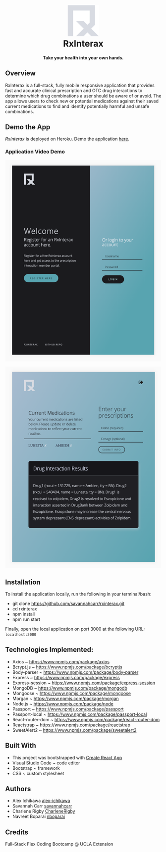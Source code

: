 <h1 align="center">
    <img src="client/src/assets/img/logo.png" width="100" alt="RxInterax">
    <br>
    RxInterax
    <br>
</h1>

<h4 align="center">
    <strong>Take your health into your own hands.</strong>
</h4>


## Overview

RxInterax is a full-stack, fully mobile responsive application that provides fast and accurate clinical prescription and OTC drug interactions to determine which drug combinations a user should be aware of or avoid. The app allows users to check new or potential medications against their saved current medications to find and identify potentially harmful and unsafe combinations. 


## Demo the App

*RxInterax* is deployed on Heroku. Demo the application [here](https://rxinterax.herokuapp.com/).


### Application Video Demo

![Login Page](client/src/assets/readme/login.png)


![Main Console](client/src/assets/readme/console.png)


## Installation

To install the application locally, run the following in your terminal/bash:

* git clone https://github.com/savannahcarr/rxinterax.git
* cd rxinterax
* npm install
* npm run start

Finally, open the local application on port 3000 at the following URL:  `localhost:3000`


## Technologies Implemented:

- Axios ~  https://www.npmjs.com/package/axios
- Bcrypt.js ~  https://www.npmjs.com/package/bcryptjs
- Body-parser ~  https://www.npmjs.com/package/body-parser
- Express ~  https://www.npmjs.com/package/express
- Express-session ~  https://www.npmjs.com/package/express-session
- MongoDB ~  https://www.npmjs.com/package/mongodb
- Mongoose ~  https://www.npmjs.com/package/mongoose
- Morgan ~  https://www.npmjs.com/package/morgan
- Node.js ~  https://www.npmjs.com/package/node
- Passport ~  https://www.npmjs.com/package/passport
- Passport-local ~  https://www.npmjs.com/package/passport-local
- React-router-dom ~  https://www.npmjs.com/package/react-router-dom
- Reactstrap ~  https://www.npmjs.com/package/reactstrap
- SweetAlert2 ~  https://www.npmjs.com/package/sweetalert2


## Built With

- This project was bootstrapped with [Create React App](https://github.com/facebook/create-react-app)
- Visual Studio Code ~ code editor
- Bootstrap ~ framework
- CSS ~ custom stylesheet


## Authors
- Alex Ichikawa [alex-ichikawa](https://github.com/alex-ichikawa)
- Savannah Carr [savannahcarr](https://github.com/savannahcarr)
- Charlene Rigby [CharleneRigby](https://github.com/CharleneRigby)
- Navreet Boparai [nboparai](https://github.com/nboparai)


## Credits

Full-Stack Flex Coding Bootcamp @ UCLA Extension
